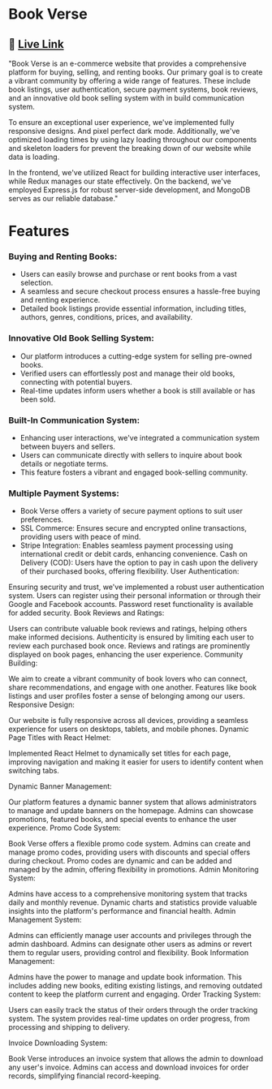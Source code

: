 
# Book Verse
## 🔗 [Live Link](https://book-verse-endcoders.netlify.app)


"Book Verse is an e-commerce website that provides a comprehensive platform for buying, selling, and renting books. Our primary goal is to create a vibrant community by offering a wide range of features. These include book listings, user authentication, secure payment systems, book reviews, and an innovative old book selling system with in build communication system.

To ensure an exceptional user experience, we've implemented fully responsive designs. And pixel perfect dark mode. Additionally, we've optimized loading times  by using  lazy loading throughout our components and skeleton loaders for prevent the breaking down of our website while data is loading.

In the frontend, we've utilized React for building interactive user interfaces, while Redux manages our state effectively. On the backend, we've employed Express.js for robust server-side development, and MongoDB serves as our reliable database."





# Features

### Buying and Renting Books:

 - Users can easily browse and purchase or rent books from a vast selection.
- A seamless and secure checkout process ensures a hassle-free buying and renting experience.
- Detailed book listings provide essential information, including titles, authors, genres, conditions, prices, and availability.
### Innovative Old Book Selling System:

- Our platform introduces a cutting-edge system for selling pre-owned books.
- Verified users can effortlessly post and manage their old books, connecting with potential buyers.
- Real-time updates inform users whether a book is still available or has been sold.
### Built-In Communication System:

- Enhancing user interactions, we've integrated a communication system between buyers and sellers.
- Users can communicate directly with sellers to inquire about book details or negotiate terms.
- This feature fosters a vibrant and engaged book-selling community.
### Multiple Payment Systems:

- Book Verse offers a variety of secure payment options to suit user preferences.
- SSL Commerce: Ensures secure and encrypted online transactions, providing users with peace of mind.
- Stripe Integration: Enables seamless payment processing using international credit or debit cards, enhancing convenience.
Cash on Delivery (COD): Users have the option to pay in cash upon the delivery of their purchased books, offering flexibility.
User Authentication:

Ensuring security and trust, we've implemented a robust user authentication system.
Users can register using their personal information or through their Google and Facebook accounts.
Password reset functionality is available for added security.
Book Reviews and Ratings:

Users can contribute valuable book reviews and ratings, helping others make informed decisions.
Authenticity is ensured by limiting each user to review each purchased book once.
Reviews and ratings are prominently displayed on book pages, enhancing the user experience.
Community Building:

We aim to create a vibrant community of book lovers who can connect, share recommendations, and engage with one another.
Features like book listings and user profiles foster a sense of belonging among our users.
Responsive Design:

Our website is fully responsive across all devices, providing a seamless experience for users on desktops, tablets, and mobile phones.
Dynamic Page Titles with React Helmet:

Implemented React Helmet to dynamically set titles for each page, improving navigation and making it easier for users to identify content when switching tabs.

Dynamic Banner Management:

Our platform features a dynamic banner system that allows administrators to manage and update banners on the homepage.
Admins can showcase promotions, featured books, and special events to enhance the user experience.
Promo Code System:

Book Verse offers a flexible promo code system.
Admins can create and manage promo codes, providing users with discounts and special offers during checkout.
Promo codes are dynamic and can be added and managed by the admin, offering flexibility in promotions.
Admin Monitoring System:

Admins have access to a comprehensive monitoring system that tracks daily and monthly revenue.
Dynamic charts and statistics provide valuable insights into the platform's performance and financial health.
Admin Management System:

Admins can efficiently manage user accounts and privileges through the admin dashboard.
Admins can designate other users as admins or revert them to regular users, providing control and flexibility.
Book Information Management:

Admins have the power to manage and update book information.
This includes adding new books, editing existing listings, and removing outdated content to keep the platform current and engaging.
Order Tracking System:

Users can easily track the status of their orders through the order tracking system.
The system provides real-time updates on order progress, from processing and shipping to delivery.

Invoice Downloading System:

Book Verse introduces an invoice system that allows the admin to download any user's invoice.
Admins can access and download invoices for order records, simplifying financial record-keeping.

